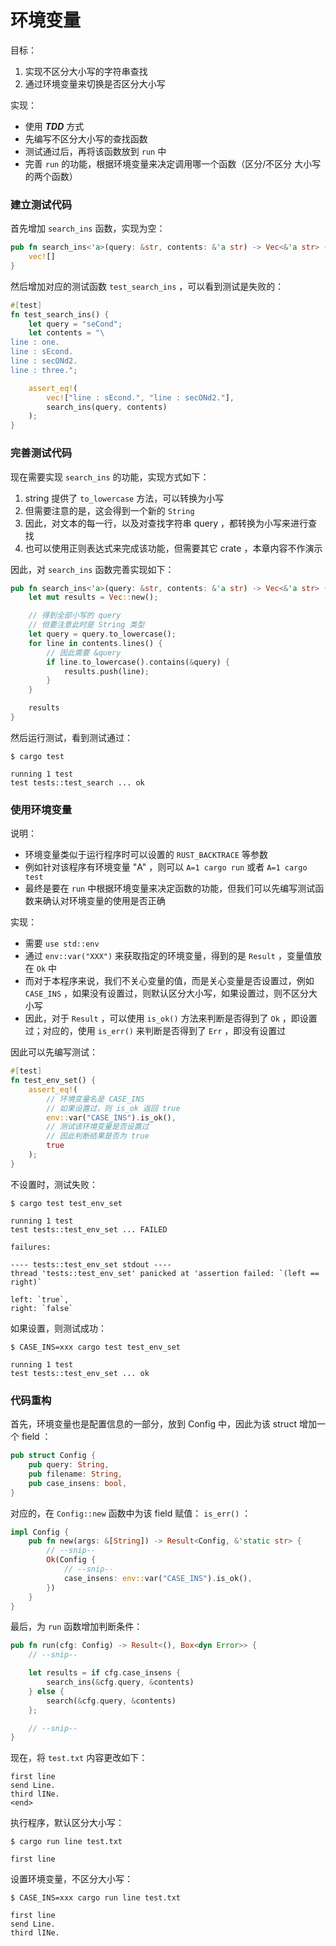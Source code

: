 # 环境变量

目标：
1. 实现不区分大小写的字符串查找
2. 通过环境变量来切换是否区分大小写

实现：
- 使用 ***TDD*** 方式
- 先编写不区分大小写的查找函数
- 测试通过后，再将该函数放到 ```run``` 中
- 完善 ```run``` 的功能，根据环境变量来决定调用哪一个函数（区分/不区分 大小写的两个函数）

### 建立测试代码

首先增加 ```search_ins``` 函数，实现为空：
```rust
pub fn search_ins<'a>(query: &str, contents: &'a str) -> Vec<&'a str> {
    vec![]
}
```

然后增加对应的测试函数 ```test_search_ins``` ，可以看到测试是失败的：
```rust
#[test]
fn test_search_ins() {
    let query = "seCond";
    let contents = "\
line : one.
line : sEcond.
line : secONd2.
line : three.";

    assert_eq!(
        vec!["line : sEcond.", "line : secONd2."],
        search_ins(query, contents)
    );
}
```

### 完善测试代码

现在需要实现 ```search_ins``` 的功能，实现方式如下：
1. string 提供了 ```to_lowercase``` 方法，可以转换为小写
2. 但需要注意的是，这会得到一个新的 ```String```
3. 因此，对文本的每一行，以及对查找字符串 query ，都转换为小写来进行查找
4. 也可以使用正则表达式来完成该功能，但需要其它 crate ，本章内容不作演示

因此，对 ```search_ins``` 函数完善实现如下：
```rust
pub fn search_ins<'a>(query: &str, contents: &'a str) -> Vec<&'a str> {
    let mut results = Vec::new();

    // 得到全部小写的 query
    // 但要注意此时是 String 类型
    let query = query.to_lowercase();
    for line in contents.lines() {
        // 因此需要 &query
        if line.to_lowercase().contains(&query) {
            results.push(line);
        }
    }

    results
}
```

然后运行测试，看到测试通过：
```text
$ cargo test

running 1 test
test tests::test_search ... ok
```

### 使用环境变量

说明：
- 环境变量类似于运行程序时可以设置的 ```RUST_BACKTRACE``` 等参数
- 例如针对该程序有环境变量 "A" ，则可以 ```A=1 cargo run``` 或者 ```A=1 cargo test```
- 最终是要在 ```run``` 中根据环境变量来决定函数的功能，但我们可以先编写测试函数来确认对环境变量的使用是否正确

实现：
- 需要 ```use std::env```
- 通过 ```env::var("XXX")``` 来获取指定的环境变量，得到的是 ```Result``` ，变量值放在 ```Ok``` 中
- 而对于本程序来说，我们不关心变量的值，而是关心变量是否设置过，例如 ```CASE_INS``` ，如果没有设置过，则默认区分大小写，如果设置过，则不区分大小写
- 因此，对于 ```Result``` ，可以使用 ```is_ok()``` 方法来判断是否得到了 ```Ok``` ，即设置过；对应的，使用 ```is_err()``` 来判断是否得到了 ```Err``` ，即没有设置过

因此可以先编写测试：
```rust
#[test]
fn test_env_set() {
    assert_eq!(
        // 环境变量名是 CASE_INS
        // 如果设置过，则 is_ok 返回 true
        env::var("CASE_INS").is_ok(),
        // 测试该环境变量是否设置过
        // 因此判断结果是否为 true
        true
    );
}
```

不设置时，测试失败：
```text
$ cargo test test_env_set

running 1 test
test tests::test_env_set ... FAILED

failures:

---- tests::test_env_set stdout ----
thread 'tests::test_env_set' panicked at 'assertion failed: `(left == right)`

left: `true`,
right: `false`
```

如果设置，则测试成功：
```text
$ CASE_INS=xxx cargo test test_env_set

running 1 test
test tests::test_env_set ... ok
```

### 代码重构

首先，环境变量也是配置信息的一部分，放到 Config 中，因此为该 struct 增加一个 field ：
```rust
pub struct Config {
    pub query: String,
    pub filename: String,
    pub case_insens: bool,
}
```

对应的，在 ```Config::new``` 函数中为该 field 赋值： ```is_err()``` ：
```rust
impl Config {
    pub fn new(args: &[String]) -> Result<Config, &'static str> {
        // --snip--
        Ok(Config {
            // --snip--
            case_insens: env::var("CASE_INS").is_ok(),
        })
    }
}
```

最后，为 ```run``` 函数增加判断条件：
```rust
pub fn run(cfg: Config) -> Result<(), Box<dyn Error>> {
    // --snip--

    let results = if cfg.case_insens {
        search_ins(&cfg.query, &contents)
    } else {
        search(&cfg.query, &contents)
    };

    // --snip--
}
```

现在，将 ```test.txt``` 内容更改如下：
```text
first line
send Line.
third lINe.
<end>
```

执行程序，默认区分大小写：
```text
$ cargo run line test.txt

first line
```

设置环境变量，不区分大小写：
```text
$ CASE_INS=xxx cargo run line test.txt

first line
send Line.
third lINe.
```
